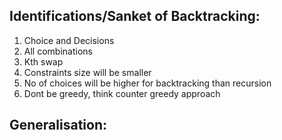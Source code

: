 ## Identifications/Sanket of Backtracking:
1. Choice and Decisions
2. All combinations
3. Kth swap
4. Constraints size will be smaller
5. No of choices will be higher for backtracking than recursion
6. Dont be greedy, think counter greedy approach

## Generalisation:
